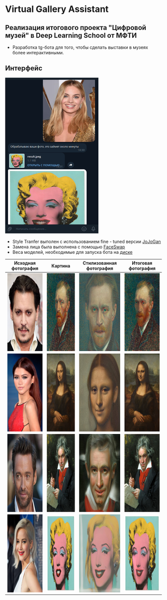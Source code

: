 # Virtual Gallery Assistant

## Реализация итогового проекта "Цифровой музей" в Deep Learning School от МФТИ

- Разработка tg-бота для того, чтобы сделать выставки в музеях более интерактивными.

## Интерфейс
<img src="https://github.com/avenator/VirtualGalleryAssistant/blob/main/pics/example.png" height="500" width="300">

- Style Tranfer выполен с использованием fine - tuned версии [JoJoGan](https://github.com/mchong6/JoJoGAN)
- Замена лица была выполнена с помощью [FaceSwap](https://github.com/wuhuikai/FaceSwap/tree/master)  
- Веса моделей, необходимые для запуска бота на [диске](https://drive.google.com/drive/folders/1ex0Ixlh2yc92T3nyrahBRbJai9VlbTGS?usp=sharing)

Исходная фотография        |  Картина                  |  Стилизованная фотография |  Итоговая фотография
:-------------------------:|:-------------------------:|:-------------------------:|:-------------------------:
<img src="https://github.com/avenator/VirtualGalleryAssistant/blob/main/pics/depp.jpg" height="250" width="250">  |  <img src="https://github.com/avenator/VirtualGalleryAssistant/blob/main/pics/Gogh.jpg" height="250" width="250">  |   <img src="https://github.com/avenator/VirtualGalleryAssistant/blob/main/pics/gogh_edit.jpg" height="250" width="250"> | <img src="https://github.com/avenator/VirtualGalleryAssistant/blob/main/pics/gogh_final.jpeg" height="250" width="250"> 
<img src="https://github.com/avenator/VirtualGalleryAssistant/blob/main/pics/zendaya.jpg" height="250" width="250">  |  <img src="https://github.com/avenator/VirtualGalleryAssistant/blob/main/pics/Mona-Lisa.jpg" height="250" width="250">  |   <img src="https://github.com/avenator/VirtualGalleryAssistant/blob/main/pics/lisa_edit.jpg" height="250" width="250">| <img src="https://github.com/avenator/VirtualGalleryAssistant/blob/main/pics/lisa_final.jpeg" height="250" width="250"> 
<img src="https://github.com/avenator/VirtualGalleryAssistant/blob/main/pics/jackman.jpg" height="250" width="250">  |  <img src="https://github.com/avenator/VirtualGalleryAssistant/blob/main/pics/Beethoven.jpg" height="250" width="250">  |   <img src="https://github.com/avenator/VirtualGalleryAssistant/blob/main/pics/beethoven_edit.jpg" height="250" width="250"> | <img src="https://github.com/avenator/VirtualGalleryAssistant/blob/main/pics/beethoven_final.jpeg" height="250" width="250"> 
<img src="https://github.com/avenator/VirtualGalleryAssistant/blob/main/pics/lawrence.jpg" height="250" width="250">  |  <img src="https://github.com/avenator/VirtualGalleryAssistant/blob/main/pics/monro.jpg" height="250" width="250">  |   <img src="https://github.com/avenator/VirtualGalleryAssistant/blob/main/pics/monro_edit.jpg" height="250" width="250"> | <img src="https://github.com/avenator/VirtualGalleryAssistant/blob/main/pics/monro_final.jpeg" height="250" width="250"> 
